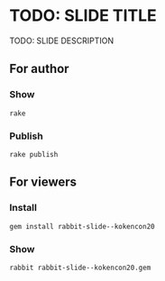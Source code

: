 # TODO: SLIDE TITLE

TODO: SLIDE DESCRIPTION

## For author

### Show

    rake

### Publish

    rake publish

## For viewers

### Install

    gem install rabbit-slide--kokencon20

### Show

    rabbit rabbit-slide--kokencon20.gem

